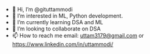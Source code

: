 - 👋 Hi, I’m @gituttammodi
- 👀 I’m interested in ML, Python development.
- 🌱 I’m currently learning DSA and ML
- 💞️ I’m looking to collaborate on DSA
- 📫 How to reach me email: uttam3179@gmail.com or https://www.linkedin.com/in/uttammodi/


<!---
gituttammodi/gituttammodi is a ✨ special ✨ repository because its `README.md` (this file) appears on your GitHub profile.
You can click the Preview link to take a look at your changes.
--->
